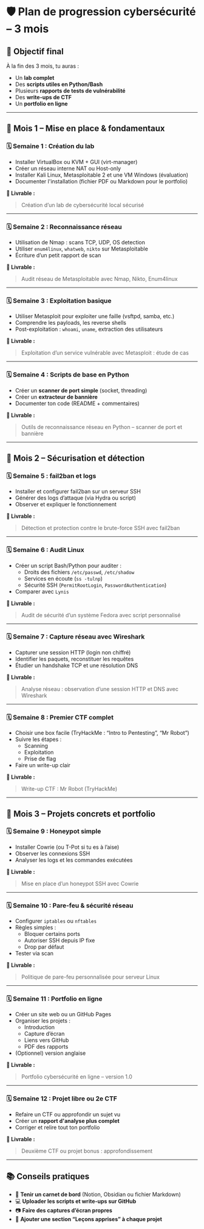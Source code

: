 # 🛡️ Plan de progression cybersécurité – 3 mois

## 🎯 Objectif final

À la fin des 3 mois, tu auras :
- Un **lab complet**
- Des **scripts utiles en Python/Bash**
- Plusieurs **rapports de tests de vulnérabilité**
- Des **write-ups de CTF**
- Un **portfolio en ligne**

---

## 🔽 Mois 1 – Mise en place & fondamentaux

### 🗓️ Semaine 1 : Création du lab
- Installer VirtualBox ou KVM + GUI (virt-manager)
- Créer un réseau interne NAT ou Host-only
- Installer Kali Linux, Metasploitable 2 et une VM Windows (évaluation)
- Documenter l'installation (fichier PDF ou Markdown pour le portfolio)

**📌 Livrable :**
> Création d’un lab de cybersécurité local sécurisé

---

### 🗓️ Semaine 2 : Reconnaissance réseau
- Utilisation de Nmap : scans TCP, UDP, OS detection
- Utiliser `enum4linux`, `whatweb`, `nikto` sur Metasploitable
- Écriture d’un petit rapport de scan

**📌 Livrable :**
> Audit réseau de Metasploitable avec Nmap, Nikto, Enum4linux

---

### 🗓️ Semaine 3 : Exploitation basique
- Utiliser Metasploit pour exploiter une faille (vsftpd, samba, etc.)
- Comprendre les payloads, les reverse shells
- Post-exploitation : `whoami`, `uname`, extraction des utilisateurs

**📌 Livrable :**
> Exploitation d’un service vulnérable avec Metasploit : étude de cas

---

### 🗓️ Semaine 4 : Scripts de base en Python
- Créer un **scanner de port simple** (socket, threading)
- Créer un **extracteur de bannière**
- Documenter ton code (README + commentaires)

**📌 Livrable :**
> Outils de reconnaissance réseau en Python – scanner de port et bannière

---

## 🧪 Mois 2 – Sécurisation et détection

### 🗓️ Semaine 5 : fail2ban et logs
- Installer et configurer fail2ban sur un serveur SSH
- Générer des logs d’attaque (via Hydra ou script)
- Observer et expliquer le fonctionnement

**📌 Livrable :**
> Détection et protection contre le brute-force SSH avec fail2ban

---

### 🗓️ Semaine 6 : Audit Linux
- Créer un script Bash/Python pour auditer :
  - Droits des fichiers `/etc/passwd`, `/etc/shadow`
  - Services en écoute (`ss -tulnp`)
  - Sécurité SSH (`PermitRootLogin`, `PasswordAuthentication`)
- Comparer avec `Lynis`

**📌 Livrable :**
> Audit de sécurité d’un système Fedora avec script personnalisé

---

### 🗓️ Semaine 7 : Capture réseau avec Wireshark
- Capturer une session HTTP (login non chiffré)
- Identifier les paquets, reconstituer les requêtes
- Étudier un handshake TCP et une résolution DNS

**📌 Livrable :**
> Analyse réseau : observation d’une session HTTP et DNS avec Wireshark

---

### 🗓️ Semaine 8 : Premier CTF complet
- Choisir une box facile (TryHackMe : “Intro to Pentesting”, “Mr Robot”)
- Suivre les étapes :
  - Scanning
  - Exploitation
  - Prise de flag
- Faire un write-up clair

**📌 Livrable :**
> Write-up CTF : Mr Robot (TryHackMe)

---

## 🧱 Mois 3 – Projets concrets et portfolio

### 🗓️ Semaine 9 : Honeypot simple
- Installer Cowrie (ou T-Pot si tu es à l’aise)
- Observer les connexions SSH
- Analyser les logs et les commandes exécutées

**📌 Livrable :**
> Mise en place d’un honeypot SSH avec Cowrie

---

### 🗓️ Semaine 10 : Pare-feu & sécurité réseau
- Configurer `iptables` ou `nftables`
- Règles simples :
  - Bloquer certains ports
  - Autoriser SSH depuis IP fixe
  - Drop par défaut
- Tester via scan

**📌 Livrable :**
> Politique de pare-feu personnalisée pour serveur Linux

---

### 🗓️ Semaine 11 : Portfolio en ligne
- Créer un site web ou un GitHub Pages
- Organiser les projets :
  - Introduction
  - Capture d’écran
  - Liens vers GitHub
  - PDF des rapports
- (Optionnel) version anglaise

**📌 Livrable :**
> Portfolio cybersécurité en ligne – version 1.0

---

### 🗓️ Semaine 12 : Projet libre ou 2e CTF
- Refaire un CTF ou approfondir un sujet vu
- Créer un **rapport d'analyse plus complet**
- Corriger et relire tout ton portfolio

**📌 Livrable :**
> Deuxième CTF ou projet bonus : approfondissement

---

## 📚 Conseils pratiques

- 📝 **Tenir un carnet de bord** (Notion, Obsidian ou fichier Markdown)
- 💻 **Uploader les scripts et write-ups sur GitHub**
- 📷 **Faire des captures d’écran propres**
- 🧠 **Ajouter une section “Leçons apprises” à chaque projet**